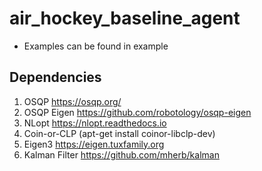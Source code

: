 # air_hockey_baseline_agent

- Examples can be found in example

## Dependencies
1. OSQP https://osqp.org/
2. OSQP Eigen https://github.com/robotology/osqp-eigen
3. NLopt https://nlopt.readthedocs.io
4. Coin-or-CLP (apt-get install coinor-libclp-dev)
5. Eigen3 https://eigen.tuxfamily.org
6. Kalman Filter https://github.com/mherb/kalman